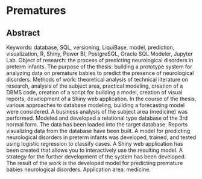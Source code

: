 # Prematures
## Abstract
Keywords: database, SQL, versioning, LiquiBase, model, prediction,
visualization, R, Shiny, Power BI, PostgreSQL, Oracle SQL Modeler, Jupyter Lab.
Object of research: the process of predicting neurological disorders in preterm
infants.
The purpose of the thesis: building a prototype system for analyzing data on
premature babies to predict the presence of neurological disorders.
Methods of work: theoretical analysis of technical literature on research,
analysis of the subject area, practical modeling, creation of a DBMS code, creation of
a script for building a model, creation of visual reports, development of a Shiny web
application.
In the course of the thesis, various approaches to database modeling, building a
forecasting model were considered. A business analysis of the subject area
(medicine) was performed. Modeled and developed a relational type database of the
3rd normal form. The data has been loaded into the target database. Reports
visualizing data from the database have been built. A model for predicting
neurological disorders in preterm infants was developed, trained, and tested using
logistic regression to classify cases. A Shiny web application has been created that
allows you to interactively use the resulting model. A strategy for the further
development of the system has been developed.
The result of the work is the developed model for predicting premature babies
neurological disorders.
Application area: medicine.
